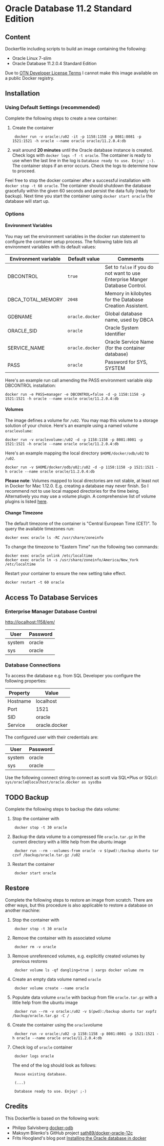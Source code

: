 # Oracle Database 11.2 Standard Edition

## Content

Dockerfile including scripts to build an image containing the following:

* Oracle Linux 7-slim
* Oracle Database 11.2.0.4 Standard Edition

Due to [OTN Developer License Terms](http://www.oracle.com/technetwork/licenses/standard-license-152015.html) I cannot make this image available on a public Docker registry.

## Installation

### Using Default Settings (recommended)

Complete the following steps to create a new container:

1. Create the container

		docker run -v oracle:/u02 -it -p 1158:1158 -p 8081:8081 -p 1521:1521 -h oracle --name oracle oracle/11.2.0.4:db



2. wait around **20 minutes** until the Oracle database instance is created. Check logs with ```docker logs -f -t oracle```. The container is ready to use when the last line in the log is ```Database ready to use. Enjoy! ;-)```. The container stops if an error occurs. Check the logs to determine how to proceed.

Feel free to stop the docker container after a successful installation with ```docker stop -t 60 oracle```. The container should shutdown the database gracefully within the given 60 seconds and persist the data fully (ready for backup). Next time you start the container using ```docker start oracle``` the database will start up.


### Options

#### Environment Variables

You may set the environment variables in the docker run statement to configure the container setup process. The following table lists all environment variables with its default values:

Environment variable | Default value | Comments
-------------------- | ------------- | --------
DBCONTROL | ```true``` | Set to ```false``` if you do not want to use Enterprise Manger Database Control.
DBCA\_TOTAL\_MEMORY | ```2048```| Memory in kilobytes for the Database Creation Assistent.
GDBNAME | ```oracle.docker``` | Global database name, used by DBCA
ORACLE_SID | ```oracle```| Oracle System Identifier
SERVICE_NAME | ```oracle.docker``` | Oracle Service Name (for the container database)
PASS | ```oracle```| Password for SYS, SYSTEM

Here's an example run call amending the PASS environment variable skip DBCONTROL installation:

```
docker run -e PASS=manager -e DBCONTROL=false -d -p 1158:1158 -p 1521:1521 -h oracle --name oracle oracle/11.2.0.4:db
```

#### Volumes

The image defines a volume for ```/u02```. You may map this volume to a storage solution of your choice. Here's an example using a named volume ```oraclevolume```:

```
docker run -v oraclevolume:/u02 -d -p 1158:1158 -p 8081:8081 -p 1521:1521 -h oracle --name oracle oracle/11.2.0.4:db
```

Here's an example mapping the local directory ```$HOME/docker/odb/u02``` to ```/u02```.

```
docker run -v $HOME/docker/odb/u02:/u02 -d -p 1158:1158 -p 1521:1521 -h oracle --name oracle oracle/11.2.0.4:db
```

**Please note**: Volumes mapped to local directories are not stable, at least not in Docker for Mac 1.12.0. E.g. creating a database may never finish. So I recommend not to use local mapped directories for the time being. Alternatively you may use a volume plugin. A comprehensive list of volume plugins is listed [here](https://docs.docker.com/engine/extend/plugins/#volume-plugins).

#### Change Timezone

The default timezone of the container is "Central European Time (CET)". To query the available timezones run:

```
docker exec oracle ls -RC /usr/share/zoneinfo
```

To change the timezone to "Eastern Time" run the following two commands:

```
docker exec oracle unlink /etc/localtime
docker exec oracle ln -s /usr/share/zoneinfo/America/New_York /etc/localtime
```

Restart your container to ensure the new setting take effect.

```
docker restart -t 60 oracle
```

## Access To Database Services

### Enterprise Manager Database Control

[http://localhost:1158/em/](http://localhost:1158/em/)

User | Password
-------- | -----
system | oracle
sys | oracle


### Database Connections

To access the database e.g. from SQL Developer you configure the following properties:

Property | Value
-------- | -----
Hostname | localhost
Port | 1521
SID | oracle
Service | oracle.docker

The configured user with their credentials are:

User | Password
-------- | -----
system | oracle
sys | oracle

Use the following connect string to connect as scott via SQL*Plus or SQLcl: ```sys/oracle@localhost/oracle.docker as sysdba```

## TODO Backup

Complete the following steps to backup the data volume:

1. Stop the container with

		docker stop -t 30 oracle

2. Backup the data volume to a compressed file ```oracle.tar.gz``` in the current directory with a little help from the ubuntu image

		docker run --rm --volumes-from oracle -v $(pwd):/backup ubuntu tar czvf /backup/oracle.tar.gz /u02

3. Restart the container

		docker start oracle

## Restore

Complete the following steps to restore an image from scratch. There are other ways, but this procedure is also applicable to restore a database on another machine:

1. Stop the container with

		docker stop -t 30 oracle

2. Remove the container with its associated volume

		docker rm -v oracle

3. Remove unreferenced volumes, e.g. explicitly created volumes by previous restores

		docker volume ls -qf dangling=true | xargs docker volume rm

4. Create an empty data volume named ```oracle```

		docker volume create --name oracle

5. Populate data volume ```oracle``` with backup from file ```oracle.tar.gz``` with a little help from the ubuntu image

		docker run --rm -v oracle:/u02 -v $(pwd):/backup ubuntu tar xvpfz /backup/oracle.tar.gz -C /

6. Create the container using the ```oracle```volume

		docker run -v oracle:/u02 -p 1158:1158 -p 8081:8081 -p 1521:1521 -h oracle --name oracle oracle/11.2.0.4:db

7. Check log of ```oracle``` container

		docker logs oracle

	The end of the log should look as follows:

		Reuse existing database.

		(...)

		Database ready to use. Enjoy! ;-)

## Credits
This Dockerfile is based on the following work:

- Philipp Salvisberg [docker-odb](https://github.com/PhilippSalvisberg)
- Maksym Bilenko's GitHub project [sath89/docker-oracle-12c](https://github.com/MaksymBilenko/docker-oracle-12c)
- Frits Hoogland's blog post [Installing the Oracle database in docker](https://fritshoogland.wordpress.com/2015/08/11/installing-the-oracle-database-in-docker/)
